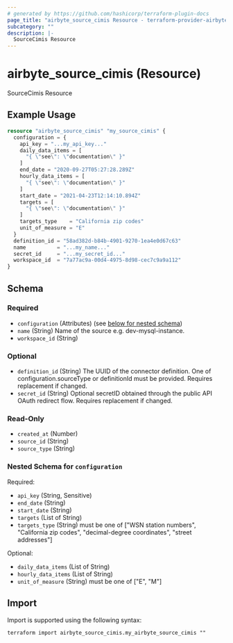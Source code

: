 ```yaml
---
# generated by https://github.com/hashicorp/terraform-plugin-docs
page_title: "airbyte_source_cimis Resource - terraform-provider-airbyte"
subcategory: ""
description: |-
  SourceCimis Resource
---
```


# airbyte_source_cimis (Resource)

SourceCimis Resource

## Example Usage

```terraform
resource "airbyte_source_cimis" "my_source_cimis" {
  configuration = {
    api_key = "...my_api_key..."
    daily_data_items = [
      "{ \"see\": \"documentation\" }"
    ]
    end_date = "2020-09-27T05:27:28.289Z"
    hourly_data_items = [
      "{ \"see\": \"documentation\" }"
    ]
    start_date = "2021-04-23T12:14:10.894Z"
    targets = [
      "{ \"see\": \"documentation\" }"
    ]
    targets_type    = "California zip codes"
    unit_of_measure = "E"
  }
  definition_id = "58ad382d-b84b-4901-9270-1ea4e0d67c63"
  name          = "...my_name..."
  secret_id     = "...my_secret_id..."
  workspace_id  = "7a77ac9a-00d4-4975-8d98-cec7c9a9a112"
}
```

<!-- schema generated by tfplugindocs -->
## Schema

### Required

- `configuration` (Attributes) (see [below for nested schema](#nestedatt--configuration))
- `name` (String) Name of the source e.g. dev-mysql-instance.
- `workspace_id` (String)

### Optional

- `definition_id` (String) The UUID of the connector definition. One of configuration.sourceType or definitionId must be provided. Requires replacement if changed.
- `secret_id` (String) Optional secretID obtained through the public API OAuth redirect flow. Requires replacement if changed.

### Read-Only

- `created_at` (Number)
- `source_id` (String)
- `source_type` (String)

<a id="nestedatt--configuration"></a>
### Nested Schema for `configuration`

Required:

- `api_key` (String, Sensitive)
- `end_date` (String)
- `start_date` (String)
- `targets` (List of String)
- `targets_type` (String) must be one of ["WSN station numbers", "California zip codes", "decimal-degree coordinates", "street addresses"]

Optional:

- `daily_data_items` (List of String)
- `hourly_data_items` (List of String)
- `unit_of_measure` (String) must be one of ["E", "M"]

## Import

Import is supported using the following syntax:

```shell
terraform import airbyte_source_cimis.my_airbyte_source_cimis ""
```
